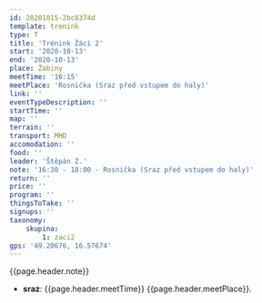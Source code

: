 ```yaml
---
id: 20201015-2bc8374d
template: trenink
type: T
title: 'Trénink Žáci 2'
start: '2020-10-13'
end: '2020-10-13'
place: Žabiny
meetTime: '16:15'
meetPlace: 'Rosnička (Sraz před vstupem do haly)'
link: ''
eventTypeDescription: ''
startTime: ''
map: ''
terrain: ''
transport: MHD
accomodation: ''
food: ''
leader: 'Štěpán Z.'
note: '16:30 - 18:00 - Rosnička (Sraz před vstupem do haly)'
return: ''
price: ''
program: ''
thingsToTake: ''
signups: ''
taxonomy:
    skupina:
        1: zaci2
gps: '49.20676, 16.57674'
---
```


{{page.header.note}}
* **sraz**: {{page.header.meetTime}} {{page.header.meetPlace}}.

